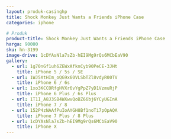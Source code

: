 ```yaml
---
layout: produk-casinghp
title: Shock Monkey Just Wants a Friends iPhone Case
categories: iphone

# Produk
product-title: Shock Monkey Just Wants a Friends iPhone Case
harga: 90000
sku: hn-3199
image-drive: 1cDYAsNla7sZb-hEI9Mg9rQs6MCbEaV90
gallery:
  - url: 1g70nGf1uh6ZEWxAfknCyb90PeCE-3JHt
    title: iPhone 5 / 5s / SE
  - url: 1WJ5XtHIm_oQG9x60VLSbTZl8vdyR00TV
    title: iPhone 6 / 6s
  - url: 1xo3KCCORfgHVXr6vYgPpZ7yD1VzmuRjP
    title: iPhone 6 Plus / 6s Plus
  - url: 1T1I_A8J3SB4WXwvQoBZ66bj6YCyUGInA
    title: iPhone 7 / 8
  - url: 152P4zNAAfPuIoAYGH8Bf1noTi7pOpAQA
    title: iPhone 7 Plus / 8 Plus
  - url: 1cDYAsNla7sZb-hEI9Mg9rQs6MCbEaV90
    title: iPhone X
---
```

